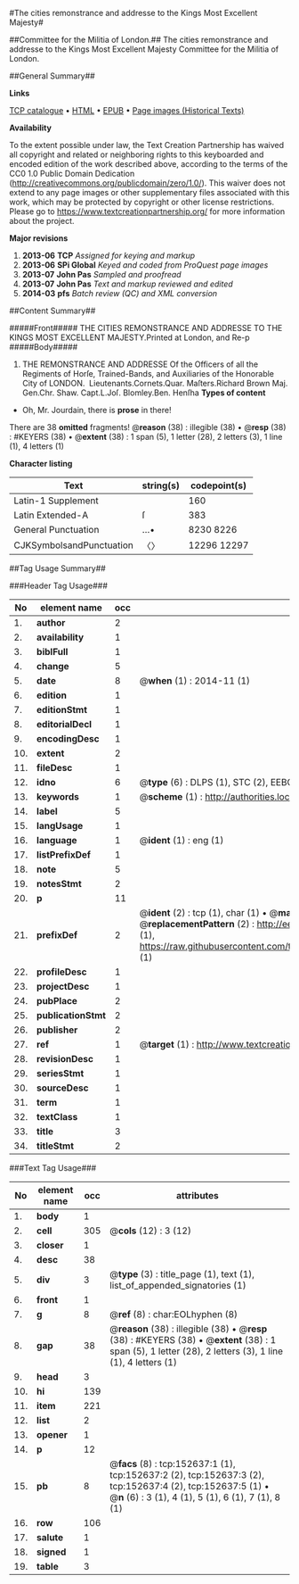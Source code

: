 #The cities remonstrance and addresse to the Kings Most Excellent Majesty#

##Committee for the Militia of London.##
The cities remonstrance and addresse to the Kings Most Excellent Majesty
Committee for the Militia of London.

##General Summary##

**Links**

[TCP catalogue](http://www.ota.ox.ac.uk/tcp/)  • 
[HTML](http://tei.it.ox.ac.uk/tcp/Texts-HTML/free/A79/A79807.html)  • 
[EPUB](http://tei.it.ox.ac.uk/tcp/Texts-EPUB/free/A79/A79807.epub) • 
[Page images (Historical Texts)](https://historicaltexts.jisc.ac.uk/eebo-99895258e)

**Availability**

To the extent possible under law, the Text Creation Partnership has waived all copyright and related or neighboring rights to this keyboarded and encoded edition of the work described above, according to the terms of the CC0 1.0 Public Domain Dedication (http://creativecommons.org/publicdomain/zero/1.0/). This waiver does not extend to any page images or other supplementary files associated with this work, which may be protected by copyright or other license restrictions. Please go to https://www.textcreationpartnership.org/ for more information about the project.

**Major revisions**

1. __2013-06__ __TCP__ *Assigned for keying and markup*
1. __2013-06__ __SPi Global__ *Keyed and coded from ProQuest page images*
1. __2013-07__ __John Pas__ *Sampled and proofread*
1. __2013-07__ __John Pas__ *Text and markup reviewed and edited*
1. __2014-03__ __pfs__ *Batch review (QC) and XML conversion*

##Content Summary##

#####Front#####
THE CITIES REMONSTRANCE AND ADDRESSE TO THE KINGS MOST EXCELLENT MAJESTY.Printed at London, and Re-p
#####Body#####

1. THE REMONSTRANCE AND ADDRESSE Of the Officers of all the Regiments of Horſe, Trained-Bands, and Auxiliaries of the Honorable City of LONDON.
 Lieutenants.Cornets.Quar. Maſters.Richard Brown Maj. Gen.Chr. Shaw. Capt.L.Joſ. Blomley.Ben. Henſha
**Types of content**

  * Oh, Mr. Jourdain, there is **prose** in there!

There are 38 **omitted** fragments! 
 @__reason__ (38) : illegible (38)  •  @__resp__ (38) : #KEYERS (38)  •  @__extent__ (38) : 1 span (5), 1 letter (28), 2 letters (3), 1 line (1), 4 letters (1)

**Character listing**


|Text|string(s)|codepoint(s)|
|---|---|---|
|Latin-1 Supplement| |160|
|Latin Extended-A|ſ|383|
|General Punctuation|…•|8230 8226|
|CJKSymbolsandPunctuation|〈〉|12296 12297|

##Tag Usage Summary##

###Header Tag Usage###

|No|element name|occ|attributes|
|---|---|---|---|
|1.|__author__|2||
|2.|__availability__|1||
|3.|__biblFull__|1||
|4.|__change__|5||
|5.|__date__|8| @__when__ (1) : 2014-11 (1)|
|6.|__edition__|1||
|7.|__editionStmt__|1||
|8.|__editorialDecl__|1||
|9.|__encodingDesc__|1||
|10.|__extent__|2||
|11.|__fileDesc__|1||
|12.|__idno__|6| @__type__ (6) : DLPS (1), STC (2), EEBO-CITATION (1), PROQUEST (1), VID (1)|
|13.|__keywords__|1| @__scheme__ (1) : http://authorities.loc.gov/ (1)|
|14.|__label__|5||
|15.|__langUsage__|1||
|16.|__language__|1| @__ident__ (1) : eng (1)|
|17.|__listPrefixDef__|1||
|18.|__note__|5||
|19.|__notesStmt__|2||
|20.|__p__|11||
|21.|__prefixDef__|2| @__ident__ (2) : tcp (1), char (1)  •  @__matchPattern__ (2) : ([0-9\-]+):([0-9IVX]+) (1), (.+) (1)  •  @__replacementPattern__ (2) : http://eebo.chadwyck.com/downloadtiff?vid=$1&page=$2 (1), https://raw.githubusercontent.com/textcreationpartnership/Texts/master/tcpchars.xml#$1 (1)|
|22.|__profileDesc__|1||
|23.|__projectDesc__|1||
|24.|__pubPlace__|2||
|25.|__publicationStmt__|2||
|26.|__publisher__|2||
|27.|__ref__|1| @__target__ (1) : http://www.textcreationpartnership.org/docs/. (1)|
|28.|__revisionDesc__|1||
|29.|__seriesStmt__|1||
|30.|__sourceDesc__|1||
|31.|__term__|1||
|32.|__textClass__|1||
|33.|__title__|3||
|34.|__titleStmt__|2||


###Text Tag Usage###

|No|element name|occ|attributes|
|---|---|---|---|
|1.|__body__|1||
|2.|__cell__|305| @__cols__ (12) : 3 (12)|
|3.|__closer__|1||
|4.|__desc__|38||
|5.|__div__|3| @__type__ (3) : title_page (1), text (1), list_of_appended_signatories (1)|
|6.|__front__|1||
|7.|__g__|8| @__ref__ (8) : char:EOLhyphen (8)|
|8.|__gap__|38| @__reason__ (38) : illegible (38)  •  @__resp__ (38) : #KEYERS (38)  •  @__extent__ (38) : 1 span (5), 1 letter (28), 2 letters (3), 1 line (1), 4 letters (1)|
|9.|__head__|3||
|10.|__hi__|139||
|11.|__item__|221||
|12.|__list__|2||
|13.|__opener__|1||
|14.|__p__|12||
|15.|__pb__|8| @__facs__ (8) : tcp:152637:1 (1), tcp:152637:2 (2), tcp:152637:3 (2), tcp:152637:4 (2), tcp:152637:5 (1)  •  @__n__ (6) : 3 (1), 4 (1), 5 (1), 6 (1), 7 (1), 8 (1)|
|16.|__row__|106||
|17.|__salute__|1||
|18.|__signed__|1||
|19.|__table__|3||
